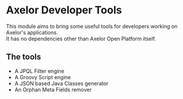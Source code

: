 # Axelor Developer Tools

This module aims to bring some useful tools for developers working on Axelor's applications.  
It has no dependencies other than Axelor Open Platform itself.

## The tools

- A JPQL Filter engine
- A Groovy Script engine
- A JSON based Java Classes generator
- An Orphan Meta Fields remover